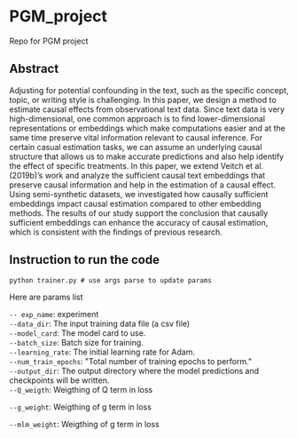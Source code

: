 # PGM_project
Repo for PGM project

## Abstract
Adjusting for potential confounding in the text, such as the specific concept, topic, or writing style is challenging. In this paper, we design a method to estimate causal effects from observational text data. Since text data is very high-dimensional, one common approach is to find lower-dimensional representations or embeddings which make computations easier and at the same time preserve
vital information relevant to causal inference. For certain casual estimation tasks, we can assume an underlying causal structure that allows us to make accurate predictions and also help identify the effect of specific treatments. In this paper, we extend Veitch et al. (2019b)’s work and analyze the sufficient causal text embeddings that preserve causal information and help in the estimation of a causal effect. Using semi-synthetic datasets, we investigated how causally sufficient embeddings impact causal estimation compared to other embedding methods. The results of our study support the conclusion that causally sufficient embeddings can enhance the accuracy of causal estimation, which is consistent with the findings of previous research.

## Instruction to run the code
```
python trainer.py # use args parse to update params
```

Here are params list

`-- exp_name`: experiment  
`--data_dir`: The input training data file (a csv file)  
`--model_card`: The model card to use.  
`--batch_size`: Batch size for training.  
`--learning_rate`: The initial learning rate for Adam.  
`--num_train_epochs`: "Total number of training epochs to perform."   
`--output_dir`: The output directory where the model predictions and checkpoints will be written.  
`--Q_weigth`: Weigthing of Q term in loss  

`--g_weight`: Weigthing of g term in loss  

`--mlm_weight`: Weigthing of g term in loss  
                    